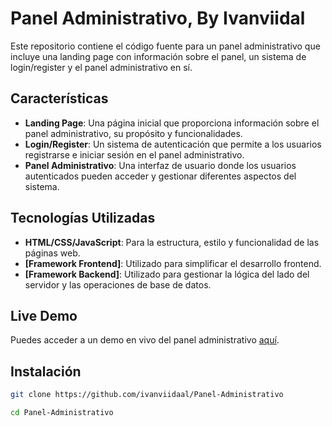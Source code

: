 # Panel Administrativo, By Ivanviidal

Este repositorio contiene el código fuente para un panel administrativo que incluye una landing page con información sobre el panel, un sistema de login/register y el panel administrativo en sí.

## Características

- **Landing Page**: Una página inicial que proporciona información sobre el panel administrativo, su propósito y funcionalidades.
- **Login/Register**: Un sistema de autenticación que permite a los usuarios registrarse e iniciar sesión en el panel administrativo.
- **Panel Administrativo**: Una interfaz de usuario donde los usuarios autenticados pueden acceder y gestionar diferentes aspectos del sistema.

## Tecnologías Utilizadas

- **HTML/CSS/JavaScript**: Para la estructura, estilo y funcionalidad de las páginas web.
- **[Framework Frontend]**: Utilizado para simplificar el desarrollo frontend.
- **[Framework Backend]**: Utilizado para gestionar la lógica del lado del servidor y las operaciones de base de datos.

## Live Demo

Puedes acceder a un demo en vivo del panel administrativo [aquí](https://proyectopanel.ivansite.es/).

## Instalación

```bash
git clone https://github.com/ivanviidaal/Panel-Administrativo

cd Panel-Administrativo
